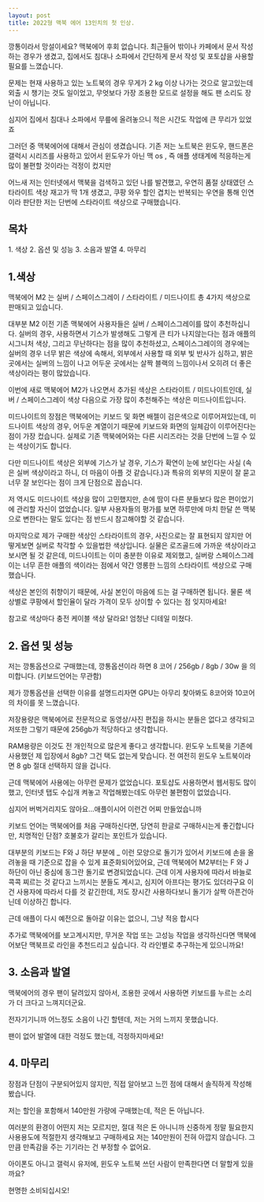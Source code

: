 ```yaml
---
layout: post
title: 2022형 맥북 에어 13인치의 첫 인상.
---
```



깡통이라서 망설이세요? 맥북에어 후회 없습니다.
최근들어 밖이나 카페에서 문서 작성하는 경우가 생겼고, 집에서도 침대나 소파에서 간단하게 문서 작성 및 포토샵을 사용할 필요를 느꼈습니다.

문제는 현재 사용하고 있는 노트북의 경우 무게가 2 kg 이상 나가는 것으로 알고있는데
외출 시 챙기는 것도 일이었고, 무엇보다 가장 조용한 모드로 설정을 해도 팬 소리도 장난이 아닙니다.

심지어 집에서 침대나 소파에서 무릎에 올려놓으니 적은 시간도 작업에 큰 무리가 있었죠

그러던 중 맥북에어에 대해서 관심이 생겼습니다.
기존 저는 노트북은 윈도우, 핸드폰은 갤럭시 시리즈를 사용하고 있어서 윈도우가 아닌 맥 os , 즉 애플 생태계에 적응하는게 많이 불편할 것이라는 걱정이 컸지만

어느새 저는 인터넷에서 맥북을 검색하고 있던 나를 발견했고, 우연히 품절 상태였던 스타라이트 색상 재고가 딱 1개 생겼고, 쿠팡 와우 할인 겹치는 반복되는 우연을 통해 인연이라 판단한 저는 단번에 스타라이트 색상으로 구매했습니다.

<h2>목차</h2>
1. 색상
2. 옵션 및 성능
3. 소음과 발열
4. 마무리



<h2>1.색상</h2>
맥북에어 M2 는 실버 / 스페이스그레이 / 스타라이트 / 미드나이트 총 4가지 색상으로 판매되고 있습니다.

대부분 M2 이전 기존 맥북에어 사용자들은 실버 / 스페이스그레이를 많이 추천하십니다.
실버의 경우, 사용하면서 기스가 발생해도 그렇게 큰 티가 나지않는다는 점과 애플의 시그니처 색상, 그리고 무난하다는 점을 많이 추천하셨고, 스페이스그레이의 경우에는 실버의 경우 너무 밝은 색상에 속해서, 외부에서 사용할 때 외부 빛 반사가 심하고, 밝은 곳에서는 실버의 느낌이 나고 어두운 곳에서는 살짝 블랙의 느낌이나서 오히려 더 좋은 색상이라는 평이 많았습니다.

이번에 새로 맥북에어 M2가 나오면서 추가된 색상은 스타라이트 / 미드나이트인데, 실버 / 스페이스그레이 색상 다음으로 가장 많이 추천해주는 색상은 미드나이트입니다.

미드나이트의 장점은 맥북에어는 키보드 및 화면 배젤이 검은색으로 이루어져있는데,
미드나이트 색상의 경우, 어두운 계열이기 때문에 키보드와 화면의 일체감이 이루어진다는 점이 가장 컸습니다. 실제로 기존 맥북에어와는 다른 시리즈라는 것을 단번에 느낄 수 있는 색상이기도 합니다.

다만 미드나이트 색상은 외부에 기스가 날 경우, 기스가 확연이 눈에 보인다는 사실
(속은 실버 색상이라고 하니, 더 마음이 아플 것 같습니다.)과 특유의 외부의 지문이 잘 묻고 너무 잘 보인다는 점이 크게 단점으로 꼽습니다.

저 역시도 미드나이트 색상을 많이 고민했지만, 손에 땀이 다른 분들보다 많은 편이었기에 관리할 자신이 없었습니다. 일부 사용자들의 평가를 보면 하루만에 마치 한달 쓴 맥북으로 변한다는 말도 있다는 점 반드시 참고해야할 것 같습니다.

마지막으로 제가 구매한 색상인 스타라이트의 경우, 사진으로는 잘 표현되지 않지만 어떻게보면 실버로 착각할 수 있을법한 색상입니다. 실물은 로즈골드에 가까운 색상이라고 보시면 될 것 같은데, 미드나이트는 이미 충분한 이유로 제외했고, 실버랑 스페이스그레이는 너무 흔한 애플의 색이라는 점에서 약간 영롱한 느낌의 스타라이트 색상으로 구매했습니다.

색상은 본인의 취향이기 때문에, 사실 본인이 마음에 드는 걸 구매하면 됩니다.
물론 색상별로 쿠팡에서 할인율이 달라 가격이 모두 상이할 수 있다는 점 잊지마세요!

참고로 색상마다 충전 케이블 색상 달라요! 엄청난 디테일 미쳤다.



<h2>2. 옵션 및 성능</h2>
저는 깡통옵션으로 구매했는데, 깡통옵션이라 하면 8 코어 / 256gb / 8gb / 30w 을 의미합니다. (키보드언어는 무관함)

제가 깡통옵션을 선택한 이유를 설명드리자면 GPU는 아무리 찾아봐도 8코어와 10코어의 차이를 못 느꼈습니다.

저장용량은 맥북에어로 전문적으로 동영상/사진 편집을 하시는 분들은 없다고 생각되고 저또한 그렇기 때문에 256gb가 적당하다고 생각합니다.

RAM용량은 이것도 전 개인적으로 많은게 좋다고 생각합니다. 윈도우 노트북을 기존에 사용했던 제 입장에서 8gb? 그건 택도 없는게 맞습니다. 전 여전히 윈도우 노트북이라면 8 gb 절대 선택하지 않을 겁니다.

근데 맥북에어 사용에는 아무런 문제가 없었습니다. 포토샵도 사용하면서 웹서핑도 많이 했고, 인터넷 탭도 수십개 켜놓고 작업해봤는데도 아무런 불편함이 없었습니다.

심지어 버벅거리지도 않아요…애플이시어 이런건 어찌 만들었습니까

키보드 언어는 맥북에어를 처음 구매하신다면, 당연히 한글로 구매하시는게 좋긴합니다만, 치명적인 단점? 호불호가 갈리는 포인트가 있습니다.

대부분의 키보드는 F와 J 하단 부분에 _ 이런 모양으로 돌기가 있어서 키보드에 손을 올려놓을 때 기준으로 잡을 수 있게 표준화되어있어요, 근데 맥북에어 M2부터는 F 와 J 하단이 아닌 중심에 동그란 돌기로 변경되었습니다. 근데 이게 사용자에 따라서 바늘로 콕콕 찌르는 것 같다고 느끼시는 분들도 계시고, 심지어 아프다는 평가도 있더라구요 이건 사용자에 따라서 다를 것 같긴한데, 저도 장시간 사용하다보니 돌기가 살짝 아픈건아닌데 이상하긴 합니다.

근데 애플이 다시 예전으로 돌아갈 이유는 없으니, 그냥 적응 합시다

추가로 맥북에어를 보고계시지만, 무거운 작업 또는 고성능 작업을 생각하신다면 맥북에어보단 맥북프로 라인을 추천드리고 싶습니다.
각 라인별로 추구하는게 있으니까요!



<h2>3. 소음과 발열</h2>
맥북에어의 경우 팬이 달려있지 않아서, 조용한 곳에서 사용하면 키보드를 누르는 소리가 더 크다고 느껴지더군요.

전자기기니까 어느정도 소음이 나긴 할텐데, 저는 거의 느끼지 못했습니다.

팬이 없어 발열에 대한 걱정도 했는데, 걱정하지마세요!



<h2>4. 마무리</h2>
장점과 단점이 구분되어있지 않지만, 직접 알아보고 느낀 점에 대해서 솔직하게 작성해봤습니다.

저는 할인을 포함해서 140만원 가량에 구매했는데, 적은 돈 아닙니다.

여러분의 환경이 어떤지 저는 모르지만, 절대 적은 돈 아니니까 신중하게 정말 필요한지 사용용도에 적절한지 생각해보고 구매하세요
저는 140만원이 전혀 아깝지 않습니다. 그만큼 만족감을 주는 기기라는 건 부정할 수 없어요.

아이폰도 아니고 갤럭시 유저에, 윈도우 노트북 쓰던 사람이 만족한다면 더 말할게 있을까요?

현명한 소비되십시오!